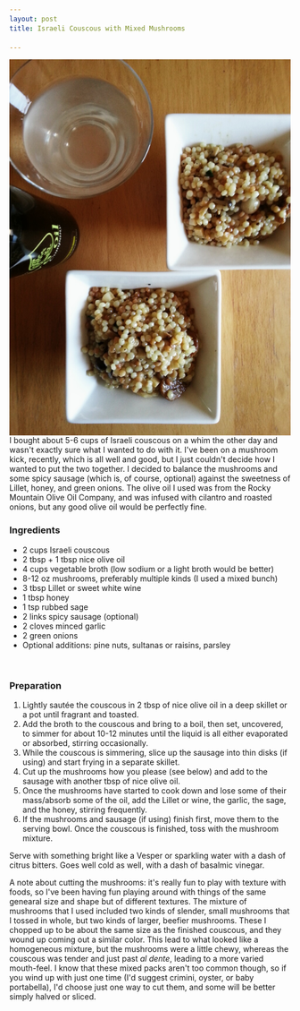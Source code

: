 ```yaml
---
layout: post
title: Israeli Couscous with Mixed Mushrooms

---
```


<img alt="Round pasta, square bowls" src="/assets/recipes/israeli-couscous-mushrooms.png" style="float:left;margin-right: 2em;" />
I bought about 5-6 cups of Israeli couscous on a whim the other day and wasn't exactly sure what I wanted to do with it.  I've been on a mushroom kick, recently, which is all well and good, but I just couldn't decide how I wanted to put the two together.  I decided to balance the mushrooms and some spicy sausage (which is, of course, optional) against the sweetness of Lillet, honey, and green onions.  The olive oil I used was from the Rocky Mountain Olive Oil Company, and was infused with cilantro and roasted onions, but any good olive oil would be perfectly fine.

### Ingredients

* 2 cups Israeli couscous
* 2 tbsp + 1 tbsp nice olive oil
* 4 cups vegetable broth (low sodium or a light broth would be better)
* 8-12 oz mushrooms, preferably multiple kinds (I used a mixed bunch)
* 3 tbsp Lillet or sweet white wine
* 1 tbsp honey
* 1 tsp rubbed sage
* 2 links spicy sausage (optional)
* 2 cloves minced garlic
* 2 green onions
* Optional additions: pine nuts, sultanas or raisins, parsley
<br clear="all" />

### Preparation

1. Lightly saut&eacute;e the couscous in 2 tbsp of nice olive oil in a deep skillet or a pot until fragrant and toasted.
2. Add the broth to the couscous and bring to a boil, then set, uncovered, to simmer for about 10-12 minutes until the liquid is all either evaporated or absorbed, stirring occasionally.
3. While the couscous is simmering, slice up the sausage into thin disks (if using) and start frying in a separate skillet.
4. Cut up the mushrooms how you please (see below) and add to the sausage with another tbsp of nice olive oil.
5. Once the mushrooms have started to cook down and lose some of their mass/absorb some of the oil, add the Lillet or wine, the garlic, the sage, and the honey, stirring frequently.
6. If the mushrooms and sausage (if using) finish first, move them to the serving bowl.  Once the couscous is finished, toss with the mushroom mixture.

Serve with something bright like a Vesper or sparkling water with a dash of citrus bitters.  Goes well cold as well, with a dash of basalmic vinegar.

A note about cutting the mushrooms: it's really fun to play with texture with foods, so I've been having fun playing around with things of the same genearal size and shape but of different textures.  The mixture of mushrooms that I used included two kinds of slender, small mushrooms that I tossed in whole, but two kinds of larger, beefier mushrooms.  These I chopped up to be about the same size as the finished couscous, and they wound up coming out a similar color.  This lead to what looked like a homogeneous mixture, but the mushrooms were a little chewy, whereas the couscous was tender and just past *al dente*, leading to a more varied mouth-feel.  I know that these mixed packs aren't too common though, so if you wind up with just one time (I'd suggest crimini, oyster, or baby portabella), I'd choose just one way to cut them, and some will be better simply halved or sliced.
